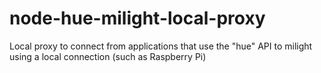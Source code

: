 # node-hue-milight-local-proxy
Local proxy to connect from applications that use the "hue" API to milight using a local connection (such as Raspberry Pi)
